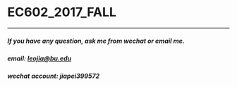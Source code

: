 # EC602_2017_FALL
---
##### If you have any question, ask me from wechat or email me.
##### email: leojia@bu.edu
##### wechat account: jiapei399572
